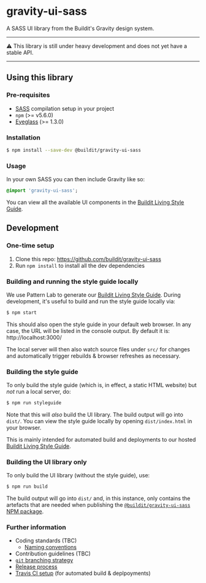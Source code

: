 # gravity-ui-sass
A SASS UI library from the Buildit's Gravity design system.

---

⚠️ This library is still under heavy development and does not yet have a stable API.

---


## Using this library

### Pre-requisites

* [SASS](http://sass-lang.com/) compilation setup in your project
* `npm` (>= v5.6.0)
* [Eyeglass](https://github.com/sass-eyeglass/eyeglass) (>= 1.3.0)

### Installation

```bash
$ npm install --save-dev @buildit/gravity-ui-sass
```

### Usage

In your own SASS you can then include Gravity like so:

```sass
@import 'gravity-ui-sass';
```

You can view all the available UI components in the [Buildit Living Style Guide](http://style.buildit.digital/).


## Development

### One-time setup

1. Clone this repo: https://github.com/buildit/gravity-ui-sass
1. Run `npm install` to install all the dev dependencies

### Building and running the style guide locally

We use Pattern Lab to generate our [Buildit Living Style Guide](http://style.buildit.digital/). During development, it's useful to build and run the style guide locally via:

```bash
$ npm start
```

This should also open the style guide in your default web browser. In any case, the URL will be listed in the console output. By default it is: http://localhost:3000/

The local server will then also watch source files under `src/` for changes and automatically trigger rebuilds & browser refreshes as necessary.


### Building the style guide

To only build the style guide (which is, in effect, a static HTML website) but _not_ run a local server, do:

```bash
$ npm run styleguide
```

Note that this will _also_ build the UI library. The build output will go into `dist/`. You can view the style guide locally by opening `dist/index.html` in your browser.

This is mainly intended for automated build and deployments to our hosted [Buildit Living Style Guide](http://style.buildit.digital/).


### Building the UI library only

To only build the UI library (without the style guide), use:

```bash
$ npm run build
```

The build output will go into `dist/` and, in this instance, only contains the artefacts that are needed when publishing the [`@buildit/gravity-ui-sass` NPM package](https://www.npmjs.com/package/@buildit/gravity-ui-sass).


### Further information

* Coding standards (TBC)
  * [Naming conventions](./docs/naming-conventions.md)
* Contribution guidelines (TBC)
* [`git` branching strategy](./docs/branching-strategy.md)
* [Release process](./docs/releasing.md)
* [Travis CI setup](./docs/travis-ci.md) (for automated build & deplpoyments)


